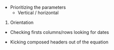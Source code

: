 * Prioritizing the parameters
    - Vertical / horizontal


1. Orientation
* Checking firsts columns/rows looking for dates


* Kicking composed headers out of the equation
